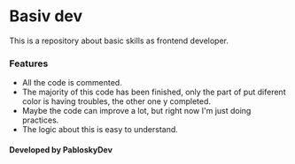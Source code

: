 # Basiv dev
This is a repository about basic skills as frontend developer.
### Features

- All the code is commented.
- The majority of this code has been finished, only the part of put diferent color is having troubles, the other one y completed.
- Maybe the code can improve a lot, but right now I'm just doing practices.
- The logic about this is easy to understand.

#### Developed by PabloskyDev 
